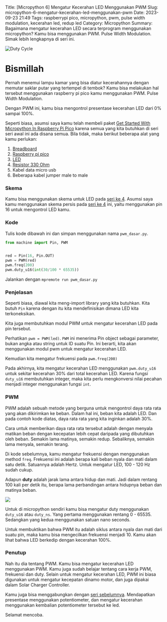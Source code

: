 Title: [Micropython 6] Mengatur Kecerahan LED Menggunakan PWM
Slug: micropython-6-mengatur-kecerahan-led-menggunakan-pwm
Date: 2023-09-23 21:49
Tags: raspberrypi pico, micropython, pwm, pulse width modulation, kecerahan led, redup led
Category: Micropython
Summary: Bagaimana mengatur kecerahan LED secara terprogram menggunakan micropython? Kamu bisa menggunakan PWM. Pulse Width Modulation. Simak lebih lengkapnya di seri ini.


![Duty Cycle](https://upload.wikimedia.org/wikipedia/commons/b/b8/Duty_Cycle_Examples.png)

# Bismillah

Pernah menemui lampu kamar yang bisa diatur kecerahannya dengan memutar saklar putar yang tertempel di tembok? Kamu bisa melakukan hal tersebut menggunakan raspberry pi pico kamu menggunakan PWM. Pulse Width Modulation.

Dengan PWM ini, kamu bisa mengontrol presentase kecerahan LED dari 0% sampai 100%.

Seperti biasa, asumsi saya kamu telah membeli paket [Get Started With Micropython In Raspberry Pi Pico](https://tokopedia.link/mY83NSZNHCb) karena semua yang kita butuhkan di seri seri awal ini ada disana semua. Bila tidak, maka berikut beberapa alat yang kamu perlukan:

1. [Breadboard](https://tokopedia.link/QkgWSqRYICb)
2. [Raspberry pi pico](https://tokopedia.link/Rq0eCOYYICb)
3. [LED](https://tokopedia.link/Yjn7jjfZICb)
4. [Resistor 330 Ohm](https://tokopedia.link/jB7zBp2YICb)
4. Kabel data micro usb
5. Beberapa kabel jumper male to male

### Skema

Kamu bisa menggunakan skema untuk LED pada [seri ke 4](https://blog.ihfazh.com/micropython-4-mengontrol-external-led-menggunakan-push-button). Asumsi saya kamu menggunakan skema persis pada [seri ke 4](https://blog.ihfazh.com/micropython-4-mengontrol-external-led-menggunakan-push-button) ini, yaitu menggunakan pin 16 untuk mengontrol LED kamu.

### Kode

Tulis kode dibawah ini dan simpan menggunakan nama `pwm_dasar.py`. 

```python
from machine import Pin, PWM


red = Pin(16, Pin.OUT)
pwm = PWM(red)
pwm.freq(200)
pwm.duty_u16(int(30/100 * 65535))
```

Jalankan dengan `mpremote run pwm_dasar.py`

### Penjelasan

Seperti biasa, diawal kita meng-import library yang kita butuhkan. Kita butuh `Pin` karena dengan itu kita 
mendefinisikan dimana LED kita terkoneksikan.

Kita juga membutuhkan modul PWM untuk mengatur kecerahan LED pada pin tersebut.

Perhatikan `pwm = PWM(led)`. `PWM` ini menerima Pin object sebagai parameter, bukan angka atau string untuk ID suatu Pin. Ini berarti, kita akan menggunakan modul pwm untuk mengatur kecerahan LED.

Kemudian kita mengatur frekuensi pada `pwm.freq(200)`

Pada akhirnya, kita mengatur kecerahan LED menggunakan `pwm.duty_u16` untuk sekitar kecerahan 30% dari total kecerahan LED. Karena fungsi `duty_u16` membutuhkan integer, maka kita perlu mengkonversi nilai pecahan menjadi integer menggunakan fungsi `int`.

### PWM

PWM adalah sebuah metode yang berguna untuk mengontrol daya rata rata yang akan dikirimkan ke beban. Dalam hal ini, beban kita adalah LED. Dan pada contoh kode diatas, daya rata rata yang kita inginkan adalah 30%.

Cara untuk memberikan daya rata rata tersebut adalah dengan menyala matikan beban dengan kecepatan lebih cepat daripada yang dibutuhkan oleh beban. Semakin lama matinya, semakin redup. Sebaliknya, semakin lama menyala, semakin terang.

Di kode sebelumnya, kamu mengatur frekuensi dengan menggunakan method `freq`. Frekuensi ini adalah berapa kali beban nyala dan mati dalam satu detik. Satuannya adalah Hertz. Untuk mengatur LED, 100 - 120 Hz sudah cukup.

Adapun **duty** adalah jarak lama antara hidup dan mati. Jadi dalam rentang 100 kali per detik itu, berapa lama perbandingan antara hidupnya beban dan matinya beban.

![](https://upload.wikimedia.org/wikipedia/commons/b/b8/Duty_Cycle_Examples.png)

Untuk di micropython sendiri kamu bisa mengatur duty menggunakan `duty_u16` atau `duty_ns`. Yang pertama menggunakan rentang 0 - 65535. Sedangkan yang kedua menggunakan satuan nano seconds. 

Untuk membuktikan bahwa PWM itu adalah siklus antara nyala dan mati dari suatu pin, maka kamu bisa mengecilkan frekuensi menjadi 10. Kamu akan lihat bahwa LED berkedip dengan kecerahan 100%. 

### Penutup

Nah itu dia tentang PWM. Kamu bisa mengatur kecerahan LED menggunakan PWM. Kamu juga sudah belajar tentang cara kerja PWM, frekuensi dan duty. Selain untuk mengatur kecerahan LED, PWM ini biasa digunakan untuk mengatur kecepatan dinamo motor, dan juga dipakai dalam Solar Charger Controller.

Kamu juga bisa menggabungkan dengan [seri sebelumnya](https://blog.ihfazh.com/micropython-5-membaca-potentio-meter-menggunakan-micropython). Mendapatkan presentase menggunakan potentiometer, dan mengatur kecerahan menggunakan kembalian potentiometer tersebut ke led. 

Selamat mencoba.